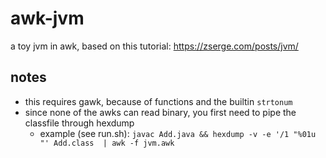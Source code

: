 # awk-jvm
a toy jvm in awk, based on this tutorial: https://zserge.com/posts/jvm/

## notes
- this requires gawk, because of functions and the builtin `strtonum`
- since none of the awks can read binary, you first need to pipe the classfile through hexdump
  - example (see run.sh): `javac Add.java && hexdump -v -e '/1 "%01u "' Add.class  | awk -f jvm.awk`

